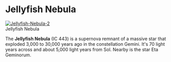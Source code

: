 # Jellyfish Nebula
[![Jellyfish-Nebula-2](https://static.wikia.nocookie.net/elite-dangerous/images/e/ec/Jellyfish-Nebula-2.png/revision/latest/scale-to-width-down/300?cb=20171106074209)](https://static.wikia.nocookie.net/elite-dangerous/images/e/ec/Jellyfish-Nebula-2.png/revision/latest?cb=20171106074209) 	 		 			 		 		 		 			
Jellyfish Nebula
 		 	 

The **Jellyfish Nebula** (IC 443) is a supernova remnant of a massive star that exploded 3,000 to 30,000 years ago in the constellation Gemini. It's 70 light years across and about 5,000 light years from Sol. Nearby is the star Eta Geminorum.